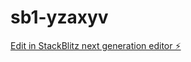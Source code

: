 # sb1-yzaxyv

[Edit in StackBlitz next generation editor ⚡️](https://stackblitz.com/~/github.com/Love2spy/sb1-yzaxyv)